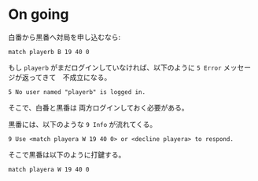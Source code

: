 # On going

白番から黒番へ対局を申し込むなら:  

```shell
match playerb B 19 40 0
```

もし `playerb` がまだログインしていなければ、以下のように `5 Error` メッセージが返ってきて　不成立になる。  

```shell
5 No user named "playerb" is logged in.
```

そこで、白番と黒番は 両方ログインしておく必要がある。  


黒番には、以下のような `9 Info` が流れてくる。  

```shell
9 Use <match playera W 19 40 0> or <decline playera> to respond.
```

そこで黒番は以下のように打鍵する。  

```shell
match playera W 19 40 0
```
